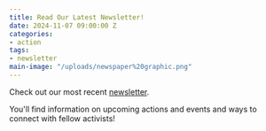 ```yaml
---
title: Read Our Latest Newsletter!
date: 2024-11-07 09:00:00 Z
categories:
- action
tags:
- newsletter
main-image: "/uploads/newspaper%20graphic.png"
---
```


Check out our most recent [newsletter](https://mailchi.mp/e74067079efe/2024-11-07-indivisiblelab-newsletter-10347425).

You'll find information on upcoming actions and events and ways to connect with fellow activists! 